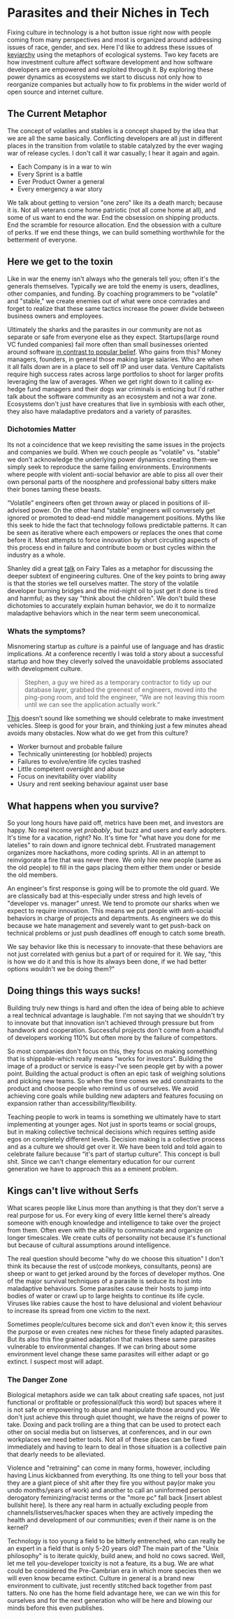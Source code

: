 # Parasites and their Niches in Tech
Fixing culture in technology is a hot button issue right now with people coming from many perspectives and most is organized around addressing issues of race, gender, and sex.  Here I'd like to address these issues of [keyiarchy](http://en.wikipedia.org/wiki/Kyriarchy) using the metaphors of ecological systems.  Two key facets are  how investment culture affect software development and how software developers are empowered and exploited through it.  By exploring these power dynamics as ecosystems we start to discuss not only how to reorganize companies but actually how to fix problems in the wider world of open source and internet culture. 

## The Current Metaphor
The concept of volatiles and stables is a concept shaped by the idea that we are all the same basically.  Conflicting developers are all just in different places in the transition from volatile to stable catalyzed by the ever waging war of release cycles.  I don't call it war casually; I hear it again and again.

* Each Company is in a war to win
* Every Sprint is a battle
* Ever Product Owner a general
* Every emergency a war story 

We talk about getting to version "one zero" like its a death march; because it is.  Not all veterans come home patriotic (not all come home at all), and some of us want to end the war.  End the obsession on shipping products.  End the scramble for resource allocation. End the obsession with a culture of perks.  If we end these things, we can build something worthwhile for the betterment of everyone.

## Here we get to the toxin
Like in war the enemy isn't always who the generals tell you; often it's the generals themselves.  Typically we are told the enemy is users, deadlines, other companies, and funding. By coaching programmers to be "volatile" and "stable," we create enemies out of what were once comrades and forget to realize that these same tactics increase the power divide between business owners and employees.

Ultimately the sharks and the parasites in our community are not as separate or safe from everyone else as they expect.  Startups(large round VC funded companies) fail more often than small businesses oriented around software
[in contrast to popular belief](http://www.inc.com/mark-peter-davis/why-you-should-not-raise-venture-capital-money.html). 
Who gains from this? Money managers, founders, in general those making large salaries.  Who are when it all falls down are in a place to sell off IP and user data.  Venture Capitalists require high success rates across large portfolios to shoot for larger profits leveraging the law of averages.  When we get right down to it calling ex-hedge fund managers and their dogs war criminals is enticing but I'd rather talk about the software community as an ecosystem and not a war zone.  Ecosystems don't just have creatures that live in symbiosis with each other, they also have maladaptive predators and a variety of parasites.  

### Dichotomies Matter
Its not a coincidence that we keep revisiting the same issues in the projects and companies we build.  When we couch people as "volatile" vs. "stable" we don't acknowledge the underlying power dynamics creating them-we simply seek to reproduce the same failing environments.  Environments where people with violent anti-social behavior are able to piss all over their own personal parts of the noosphere and professional baby sitters make their bones taming these beasts.  

“Volatile” engineers often get thrown away or placed in positions of ill-advised power.  On the other hand “stable” engineers will conversely get ignored or promoted to dead-end middle management positions.  Myths like this seek to hide the fact that technology follows predictable patterns.  It can be seen as iterative  where each empowers or replaces the ones that come before it. Most attempts to force innovation by short circuiting aspects of this process end in failure and contribute boom or bust cycles within the industry as a whole.

Shanley did a great [talk](https://medium.com/about-work/3ac19d4bd478) 
on Fairy Tales as a metaphor for discussing the deeper subtext of engineering cultures.  One of the key points to bring away is that the stories we tell ourselves matter. The story of the volatile developer burning bridges and the mid-night oil to just get it done is tired and harmful; as they say "think about the children". We don't build these dichotomies to accurately explain human behavior, we do it to normalize maladaptive behaviors which in the near term seem uneconomical. 

### Whats the symptoms?
Misnomering startup as *culture* is a painful use of language and has drastic implications. At a conference recently I was told a story about a successful startup and how they cleverly solved the unavoidable problems associated with development culture.
> Stephen, a guy we hired as a temporary contractor to tidy up our database layer, grabbed the greenest of engineers, moved into the ping-pong room, and told the engineer, “We are not leaving this room until we can see the application actually work.” 

[This](http://www.randsinrepose.com/archives/2012/11/14/stables_and_volatiles.html)
doesn’t sound like something we should celebrate to make investment vehicles.  Sleep is good for your brain, and thinking just a few minutes ahead avoids many obstacles. Now what do we get from this culture?

* Worker burnout and probable failure
* Technically uninteresting (or hobbled) projects
* Failures to evolve/entire life cycles trashed
* Little competent oversight and abuse
* Focus on inevitability over viability
* Usury and rent seeking behaviour against user base

## What happens when you survive?
So your long hours have paid off, metrics have been met, and investors are happy. No real income yet *probably*, but buzz and users and early adopters. It's time for a vacation, right?  No. It's time for "what have you done for me latelies" to rain down and ignore technical debt.  Frustrated management organizes more hackathons, more coding sprints.  All in an attempt to reinvigorate a fire that was never there.  We only hire new people (same as the old people) to fill in the gaps placing them either them under or beside the old members.

An engineer's first response is going will be to promote the old guard. We are classically bad at this-especially under stress and high levels of "developer vs. manager" unrest.  We tend to promote our sharks when we expect to require innovation. This means we put people with anti-social behaviors in charge of projects and departments.  As engineers we do this because we hate management and severely want to get push-back on technical problems or just push deadlines off enough to catch some breath.

We say behavior like this is  necessary to innovate-that these behaviors are not just correlated with genius but a part of or required for it. We say, "this is how we do it and this is how its always been done, if we had better options wouldn't we be doing them?"

## Doing things this ways sucks!
Building truly new things is hard and often the idea of being able to achieve a real technical advantage is laughable.  I'm not saying that we shouldn't try to innovate but that innovation isn't achieved through pressure but from handwork and cooperation.  Successful projects don't come from a handful of developers working 110% but often more by the failure of competitors.

So most companies don't focus on this, they focus on making something that is shippable-which really means "works for investors".   Building the image of a product or service is easy-I've seen people get by with a power point. Building the actual product is often an epic task of weighing solutions and picking new teams.  So when the time comes we add constraints to the product and choose people who remind us of ourselves.  We avoid achieving core goals while building new adapters and features focusing on expansion rather than accessibility/flexibility.

Teaching people to work in teams is something we ultimately have to start implementing at younger ages. Not just in sports teams or social groups, but in making collective technical decisions which requires setting aside egos on completely different levels.  Decision making is a collective process and as a culture we should get over it.  We have been told and told again to celebrate failure because “it's part of startup culture”. This concept is bull shit. Since we can't change elementary education for our current generation we have to approach this as a eminent problem.  

## Kings can't live without Serfs
What scares people like Linus more than anything is that they don't serve a real purpose for us. For every king of every little kernel there's already someone with enough knowledge and intelligence to take over the project from them. Often even with the ability to communicate and organize on longer timescales.  We create cults of personality not because it's functional but because of cultural assumptions around intelligence.

The real question should become "why do we choose this situation"  I don't think its because the rest of us(code monkeys, consultants, peons) are sheep or want to get jerked around by the forces of developer mythos.  One of the major survival techniques of a parasite is seduce its host into maladaptive behaviours.  Some parasites cause their hosts to jump into bodies of water or crawl up to large heights to continue its life cycle. Viruses like rabies cause the host to have delusional and violent behaviour to increase its spread from one victim to the next.  

Sometimes people/cultures become sick and don't even know it; this serves the purpose or even creates new niches for these finely adapted parasites.  But its also this fine grained adaptation that makes these same parasites vulnerable to environmental changes.  If we can bring about some environment level change these same parasites will either adapt or go extinct.  I suspect most will adapt.

### The Danger Zone
Biological metaphors aside we can talk about creating safe spaces, not just functional or profitable or professional(fuck this word) but spaces where it is not safe or empowering to abuse and manipulate those around you.  We don't just achieve this through quiet thought, we have the reigns of power to take.  Doxing and pack trolling are a thing that can be used to protect each other on social media but on listserves, at conferences, and in our own workplaces we need better tools.  Not all of these places can be fixed immediately and having to learn to deal in those situation is a collective pain that dearly needs to be alleviated.  

Violence and "retraining" can come in many forms, however, including having Linus kickbanned from everything.  Its one thing to tell your boss that they are a giant piece of shit after they fire you without pay(or make you undo months/years of work) and another to call an uninformed person derogatory feminizing/racist terms or the "more pc" fall back [insert ablest bullshit here].  Is there any real harm in actually excluding people from channels/listserves/hacker spaces when they are actively impeding the health and development of our communities; even if their name is on the kernel?

Technology is too young a field to be bitterly entrenched, who can really be an expert in a field that is only 5-20 years old?  The main part of the "Unix philosophy" is to iterate quickly, build anew, and hold no cows sacred.  Well, let me tell you-developer toxicity is not a feature, its a bug.  We are what could be considered the Pre-Cambrian era in which more species then we will even know became extinct.  Culture in general is a brand new environment to cultivate, just recently stitched back together from past tatters.  No one has the home field advantage here, we can we win this for ourselves and for the next generation who will be here and blowing our minds before this even publishes.

